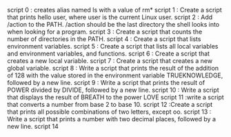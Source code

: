 script 0 : creates alias named ls with a value of rm*
script 1 : Create a script that prints hello user, where user is the current Linux user.
script 2 : Add /action to the PATH. /action should be the last directory the shell looks into when looking for a program.
script 3 : Create a script that counts the number of directories in the PATH.
script 4 : Create a script that lists environment variables.
script 5 : Create a script that lists all local variables and environment variables, and functions.
script 6 : Create a script that creates a new local variable.
script 7 : Create a script that creates a new global variable.
script 8 : Write a script that prints the result of the addition of 128 with the value stored in the environment variable TRUEKNOWLEDGE, followed by a new line.
script 9 : Write a script that prints the result of POWER divided by DIVIDE, followed by a new line.
script 10 : Write a script that displays the result of BREATH to the power LOVE
script 11 :write a script that converts a number from base 2 to base 10.
script 12 :Create a script that prints all possible combinations of two letters, except oo.
script 13 : Write a script that prints a number with two decimal places, followed by a new line.
script 14

  
